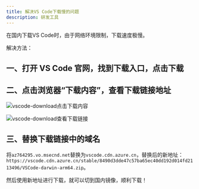 ```yaml
---
title: 解决VS Code下载慢的问题
description: 研发工具
---
```


在国内下载VS Code时，由于网络环境限制，下载速度极慢。

解决方法：

## 一、打开 VS Code 官网，找到下载入口，点击下载

## 二、点击浏览器“下载内容”，查看下载链接地址

![vscode-download点击下载内容](/images/summary_primary_tools_vscode_download_1.png)

![vscode-download查看下载链接](/images/summary_primary_tools_vscode_download_2.png)

## 三、替换下载链接中的域名

将`az764295.vo.msecnd.net`替换为`vscode.cdn.azure.cn`，替换后的新地址：`https://vscode.cdn.azure.cn/stable/8490d3dde47c57ba65ec40dd192d014fd2113496/VSCode-darwin-arm64.zip`。

然后使用新地址进行下载，就可以切到国内镜像，顺利下载！
